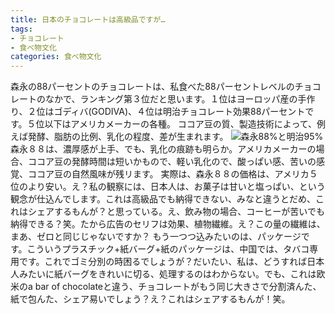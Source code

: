 ```yaml
---
title: 日本のチョコレートは高級品ですが…
tags:
- チョコレート
- 食べ物文化
categories: 食べ物文化
---
```

森永の88パーセントのチョコレートは、私食べた88パーセントレベルのチョコレートのなかで、ランキング第３位だと思います。１位はヨーロッパ産の手作り、２位はゴディバ(GODIVA)、４位は明治チョコレート効果88パーセントです。５位以下はアメリカメーカーの各種。
ココア豆の質、製造技術によって、例えば発酵、脂肪の比例、乳化の程度、差が生まれます。<!--more-->
![森永88%と明治95%](https://lh3.googleusercontent.com/wUmRzYKLSuTWxwXl3MYw3nbb0iN7eijIUUOFCrodhBFErF6Pk4qU8uhwMJtJvvnsJxeZTht7oCUPjWrUHEBuRjDKxoWVpU0uCNGivb5RfLZLRkkzatSGZV_oggQSzpHDRrXRlvukwA=w2400)
森永８８は、濃厚感が上手、でも、乳化の痕跡も明らか。アメリカメーカーの場合、ココア豆の発酵時間は短いかもので、軽い乳化ので、酸っぱい感、苦いの感覚、ココア豆の自然風味が残リます。
実際は、森永８８の価格は、アメリカ５位のより安い。え？私の観察には、日本人は、お菓子は甘いと塩っぱい、という観念が仕込んでします。これは高級品でも納得できない、みなと違うとだめ、これはシェアするもんが？と思っている。え、飲み物の場合、コーヒーが苦いでも納得できる？笑。たから広告のセリフは効果、植物繊維。え？この量の繊維は、まあ、ゼロと同じじゃないですか？
もう一つつ込みたいのは、パッケージです。こういうプラスチック+紙バーグ+紙のパッケージは、中国では、タバコ専用です。これでゴミ分別の時困るでしょうが？だいたい、私は、どうすれば日本人みたいに紙バーグをきれいに切る、処理するのはわからない。でも、これは欧米のa bar of chocolateと違う、チョコレートがもう同じ大きさで分割済んた、紙で包んた、シェア易いでしょう？え？これはシェアするもんが！笑。